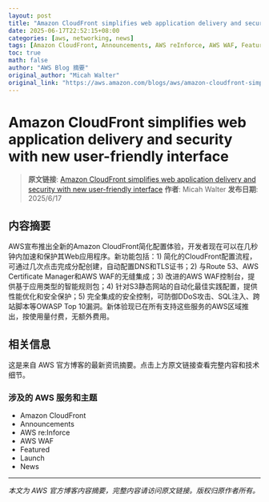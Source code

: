 ```yaml
---
layout: post
title: "Amazon CloudFront simplifies web application delivery and security with new user-friendly interface"
date: 2025-06-17T22:52:15+08:00
categories: [aws, networking, news]
tags: [Amazon CloudFront, Announcements, AWS reInforce, AWS WAF, Featured, Launch, News]
toc: true
math: false
author: "AWS Blog 摘要"
original_author: "Micah Walter"
original_link: "https://aws.amazon.com/blogs/aws/amazon-cloudfront-simplifies-web-application-delivery-and-security-with-new-user-friendly-interface/"
---
```


# Amazon CloudFront simplifies web application delivery and security with new user-friendly interface

> **原文链接**: [Amazon CloudFront simplifies web application delivery and security with new user-friendly interface](https://aws.amazon.com/blogs/aws/amazon-cloudfront-simplifies-web-application-delivery-and-security-with-new-user-friendly-interface/)
> **作者**: Micah Walter
> **发布日期**: 2025/6/17

## 内容摘要

AWS宣布推出全新的Amazon CloudFront简化配置体验，开发者现在可以在几秒钟内加速和保护其Web应用程序。新功能包括：1) 简化的CloudFront配置流程，可通过几次点击完成分配创建，自动配置DNS和TLS证书；2) 与Route 53、AWS Certificate Manager和AWS WAF的无缝集成；3) 改进的AWS WAF控制台，提供基于应用类型的智能规则包；4) 针对S3静态网站的自动化最佳实践配置，提供性能优化和安全保护；5) 完全集成的安全控制，可防御DDoS攻击、SQL注入、跨站脚本等OWASP Top 10漏洞。新体验现已在所有支持这些服务的AWS区域推出，按使用量付费，无额外费用。

## 相关信息

这是来自 AWS 官方博客的最新资讯摘要。点击上方原文链接查看完整内容和技术细节。

### 涉及的 AWS 服务和主题

- Amazon CloudFront
- Announcements
- AWS re:Inforce
- AWS WAF
- Featured
- Launch
- News

---

*本文为 AWS 官方博客内容摘要，完整内容请访问原文链接。版权归原作者所有。*